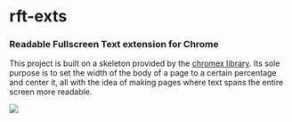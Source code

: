 # rft-exts

### Readable Fullscreen Text extension for Chrome

This project is built on a skeleton provided by the [chromex library](https://github.com/binaryage/chromex).
Its sole purpose is to set the width of the body of a page to a certain percentage and center it,
all with the idea of making pages where text spans the entire screen more readable.

![](https://i.imgur.com/OO9MO72.gif)